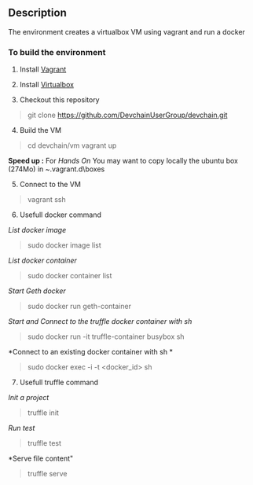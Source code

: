 
## Description

The environment creates a virtualbox VM using vagrant and run a docker

### To build the environment

1. Install [Vagrant](https://www.vagrantup.com/downloads)

2. Install [Virtualbox](https://www.virtualbox.org/wiki/Downloads)

3. Checkout this repository
> git clone https://github.com/DevchainUserGroup/devchain.git

4. Build the VM
> cd devchain/vm
> vagrant up

**Speed up :** For *Hands On* You may want to copy locally the ubuntu box (274Mo) in ~\.vagrant.d\boxes

5. Connect to the VM
> vagrant ssh

6. Usefull docker command

*List docker image*
> sudo docker image list

*List docker container*
> sudo docker container list

*Start Geth docker*
> sudo docker run geth-container

*Start and Connect to the truffle docker container with sh*
> sudo docker run -it truffle-container busybox sh

*Connect to an existing docker container with sh *
> sudo docker exec -i -t <docker_id> sh

7. Usefull truffle command

*Init a project*
> truffle init

*Run test*
> truffle test

*Serve file content"
> truffle serve
